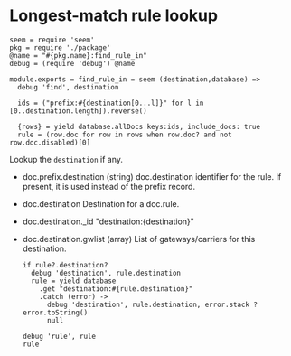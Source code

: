 Longest-match rule lookup
=========================

    seem = require 'seem'
    pkg = require './package'
    @name = "#{pkg.name}:find_rule_in"
    debug = (require 'debug') @name

    module.exports = find_rule_in = seem (destination,database) =>
      debug 'find', destination

      ids = ("prefix:#{destination[0...l]}" for l in [0..destination.length]).reverse()

      {rows} = yield database.allDocs keys:ids, include_docs: true
      rule = (row.doc for row in rows when row.doc? and not row.doc.disabled)[0]

Lookup the `destination` if any.

* doc.prefix.destination (string) doc.destination identifier for the rule. If present, it is used instead of the prefix record.
* doc.destination Destination for a doc.rule.
* doc.destination._id "destination:{destination}"
* doc.destination.gwlist (array) List of gateways/carriers for this destination.

      if rule?.destination?
        debug 'destination', rule.destination
        rule = yield database
          .get "destination:#{rule.destination}"
          .catch (error) ->
            debug 'destination', rule.destination, error.stack ? error.toString()
            null

      debug 'rule', rule
      rule
